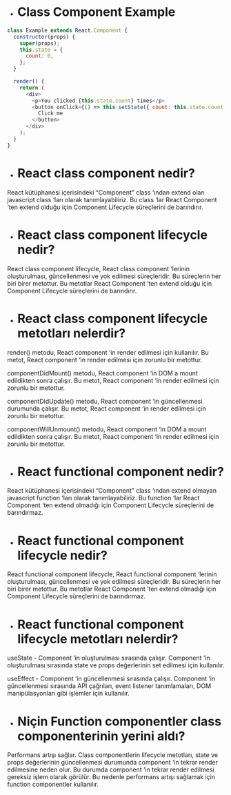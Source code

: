 - # Class Component Example

```js
class Example extends React.Component {
  constructor(props) {
    super(props);
    this.state = {
      count: 0,
    };
  }

  render() {
    return (
      <div>
        <p>You clicked {this.state.count} times</p>
        <button onClick={() => this.setState({ count: this.state.count + 1 })}>
          Click me
        </button>
      </div>
    );
  }
}
```

- # React class component nedir?

React kütüphanesi içerisindeki “Component” class ‘ından extend olan javascript class ‘ları olarak tanımlayabiliriz. Bu class ‘lar React Component ‘ten extend olduğu için Component Lifecycle süreçlerini de barındırır.

- # React class component lifecycle nedir?

React class component lifecycle, React class component ‘lerinin oluşturulması, güncellenmesi ve yok edilmesi süreçleridir. Bu süreçlerin her biri birer metottur. Bu metotlar React Component ‘ten extend olduğu için Component Lifecycle süreçlerini de barındırır.

- # React class component lifecycle metotları nelerdir?

render() metodu, React component ‘in render edilmesi için kullanılır. Bu metot, React component ‘in render edilmesi için zorunlu bir metottur.

componentDidMount() metodu, React component ‘in DOM a mount edildikten sonra çalışır. Bu metot, React component ‘in render edilmesi için zorunlu bir metottur.

componentDidUpdate() metodu, React component ‘in güncellenmesi durumunda çalışır. Bu metot, React component ‘in render edilmesi için zorunlu bir metottur.

componentWillUnmount() metodu, React component ‘in DOM a mount edildikten sonra çalışır. Bu metot, React component ‘in render edilmesi için zorunlu bir metottur.

- # React functional component nedir?

React kütüphanesi içerisindeki “Component” class ‘ından extend olmayan javascript function ‘ları olarak tanımlayabiliriz. Bu function ‘lar React Component ‘ten extend olmadığı için Component Lifecycle süreçlerini de barındırmaz.

- # React functional component lifecycle nedir?

React functional component lifecycle, React functional component ‘lerinin oluşturulması, güncellenmesi ve yok edilmesi süreçleridir. Bu süreçlerin her biri birer metottur. Bu metotlar React Component ‘ten extend olmadığı için Component Lifecycle süreçlerini de barındırmaz.

- # React functional component lifecycle metotları nelerdir?

useState - Component ‘in oluşturulması sırasında çalışır. Component ‘in oluşturulması sırasında state ve props değerlerinin set edilmesi için kullanılır.

useEffect - Component ‘in güncellenmesi sırasında çalışır. Component ‘in güncellenmesi sırasında API çağrıları, event listener tanımlamaları, DOM manipülasyonları gibi işlemler için kullanılır.

- # Niçin Function componentler class componenterinin yerini aldı?

Performans artışı sağlar. Class componentlerin lifecycle metotları, state ve props değerlerinin güncellenmesi durumunda component ‘in tekrar render edilmesine neden olur. Bu durumda component ‘in tekrar render edilmesi gereksiz işlem olarak görülür. Bu nedenle performans artışı sağlamak için function componentler kullanılır.
